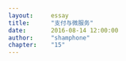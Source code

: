 ```yaml
---
layout:     essay
title:      "支付与微服务"
date:       2016-08-14 12:00:00
author:     "shamphone"
chapter:	"15"
---
```

